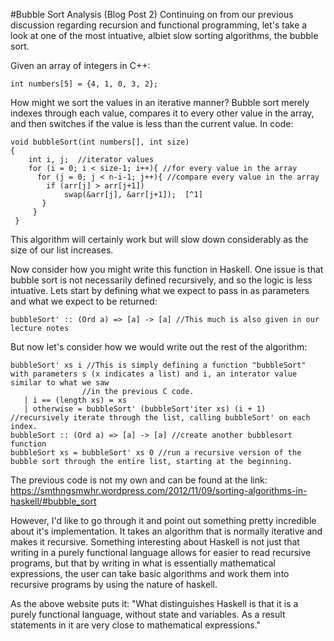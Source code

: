 #Bubble Sort Analysis (Blog Post 2)
Continuing on from our previous discussion regarding recursion and functional programming, let's take a look at one of the most intuative, albiet slow 
sorting algorithms, the bubble sort. 

Given an array of integers in C++: 
```
int numbers[5] = {4, 1, 0, 3, 2};
```
How might we sort the values in an iterative manner? 
Bubble sort merely indexes through each value, compares it to every other value in the array, and then switches if the value is less than the current value.
In code: 
```
void bubbleSort(int numbers[], int size)  
{  
    int i, j;  //iterator values
    for (i = 0; i < size-1; i++){ //for every value in the array   
      for (j = 0; j < n-i-1; j++){ //compare every value in the array
        if (arr[j] > arr[j+1])  
            swap(&arr[j], &arr[j+1]);  [^1]
       }
     }
 }
 ```
 This algorithm will certainly work but will slow down considerably as the size of our list increases.
 
 Now consider how you might write this function in Haskell. One issue is that bubble sort is not necessarily defined recursively, and so the logic is less
 intuative. Lets start by defining what we expect to pass in as parameters and what we expect to be returned:
 ```
 bubbleSort' :: (Ord a) => [a] -> [a] //This much is also given in our lecture notes
 ```
 But now let's consider how we would write out the rest of the algorithm: 
 ```
bubbleSort' xs i //This is simply defining a function "bubbleSort" with parameters s (x indicates a list) and i, an interator value similar to what we saw 
                 //in the previous C code. 
    | i == (length xs) = xs
    | otherwise = bubbleSort' (bubbleSort'iter xs) (i + 1) //recursively iterate through the list, calling bubbleSort' on each index. 
bubbleSort :: (Ord a) => [a] -> [a] //create another bubblesort function
bubbleSort xs = bubbleSort' xs 0 //run a recursive version of the bubble sort through the entire list, starting at the beginning.
  ```
  The previous code is not my own and can be found at the link:  https://smthngsmwhr.wordpress.com/2012/11/09/sorting-algorithms-in-haskell/#bubble_sort
  
  However, I'd like to go through it and point out something pretty incredible about it's implementation. 
  It takes an algorithm that is normally iterative and makes it recursive. Something interesting about Haskell is not just that writing in a purely 
  functional language allows for easier to read recursive programs, but that by writing in what is essentially mathematical expressions, the user
  can take basic algorithms and work them into recursive programs by using the nature of haskell. 
  
  As the above website puts it: 
  "What distinguishes Haskell is that it is a purely functional language, without state and variables. 
  As a result statements in it are very close to mathematical expressions."

